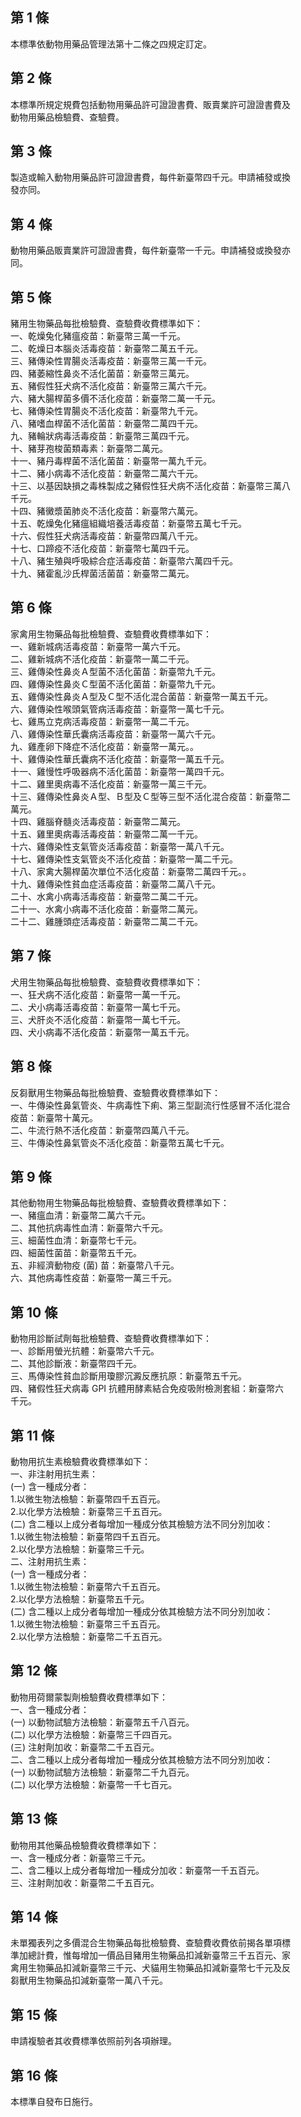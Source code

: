 第 1 條
-------
本標準依動物用藥品管理法第十二條之四規定訂定。

第 2 條
-------
本標準所規定規費包括動物用藥品許可證證書費、販賣業許可證證書費及  
動物用藥品檢驗費、查驗費。

第 3 條
-------
製造或輸入動物用藥品許可證證書費，每件新臺幣四千元。申請補發或換  
發亦同。

第 4 條
-------
動物用藥品販賣業許可證證書費，每件新臺幣一千元。申請補發或換發亦  
同。

第 5 條
-------
豬用生物藥品每批檢驗費、查驗費收費標準如下：  
一、乾燥兔化豬瘟疫苗：新臺幣三萬一千元。  
二、乾燥日本腦炎活毒疫苗：新臺幣二萬五千元。  
三、豬傳染性胃腸炎活毒疫苗：新臺幣三萬一千元。  
四、豬萎縮性鼻炎不活化菌苗：新臺幣三萬元。  
五、豬假性狂犬病不活化疫苗：新臺幣三萬六千元。  
六、豬大腸桿菌多價不活化疫苗：新臺幣二萬一千元。  
七、豬傳染性胃腸炎不活化疫苗：新臺幣九千元。  
八、豬嗜血桿菌不活化菌苗：新臺幣二萬四千元。  
九、豬輪狀病毒活毒疫苗：新臺幣三萬四千元。  
十、豬芽孢梭菌類毒素：新臺幣二萬元。  
十一、豬丹毒桿菌不活化菌苗：新臺幣一萬九千元。  
十二、豬小病毒不活化疫苗：新臺幣二萬六千元。  
十三、以基因缺損之毒株製成之豬假性狂犬病不活化疫苗：新臺幣三萬八  
      千元。  
十四、豬黴漿菌肺炎不活化疫苗：新臺幣六萬元。  
十五、乾燥兔化豬瘟組織培養活毒疫苗：新臺幣五萬七千元。  
十六、假性狂犬病活毒疫苗：新臺幣四萬八千元。  
十七、口蹄疫不活化疫苗：新臺幣七萬四千元。  
十八、豬生殖與呼吸綜合症活毒疫苗：新臺幣六萬四千元。  
十九、豬霍亂沙氏桿菌活菌苗：新臺幣二萬元。

第 6 條
-------
家禽用生物藥品每批檢驗費、查驗費收費標準如下：  
一、雞新城病活毒疫苗：新臺幣一萬六千元。  
二、雞新城病不活化疫苗：新臺幣一萬二千元。  
三、雞傳染性鼻炎Ａ型菌不活化菌苗：新臺幣九千元。  
四、雞傳染性鼻炎Ｃ型菌不活化菌苗：新臺幣九千元。  
五、雞傳染性鼻炎Ａ型及Ｃ型不活化混合菌苗：新臺幣一萬五千元。  
六、雞傳染性喉頭氣管病活毒疫苗：新臺幣一萬七千元。  
七、雞馬立克病活毒疫苗：新臺幣一萬二千元。  
八、雞傳染性華氏囊病活毒疫苗：新臺幣一萬六千元。  
九、雞產卵下降症不活化疫苗：新臺幣一萬元。。  
十、雞傳染性華氏囊病不活化疫苗：新臺幣一萬五千元。  
十一、雞慢性呼吸器病不活化菌苗：新臺幣一萬四千元。  
十二、雞里奧病毒不活化疫苗：新臺幣一萬三千元。  
十三、雞傳染性鼻炎Ａ型、Ｂ型及Ｃ型等三型不活化混合疫苗：新臺幣二  
      萬元。  
十四、雞腦脊髓炎活毒疫苗：新臺幣二萬元。  
十五、雞里奧病毒活毒疫苗：新臺幣二萬一千元。  
十六、雞傳染性支氣管炎活毒疫苗：新臺幣一萬八千元。  
十七、雞傳染性支氣管炎不活化疫苗：新臺幣一萬二千元。  
十八、家禽大腸桿菌次單位不活化疫苗：新臺幣二萬四千元。。  
十九、雞傳染性貧血症活毒疫苗：新臺幣二萬八千元。  
二十、水禽小病毒活毒疫苗：新臺幣二萬二千元。  
二十一、水禽小病毒不活化疫苗：新臺幣二萬元。  
二十二、雞腫頭症活毒疫苗：新臺幣二萬二千元。

第 7 條
-------
犬用生物藥品每批檢驗費、查驗費收費標準如下：  
一、狂犬病不活化疫苗：新臺幣一萬一千元。  
二、犬小病毒活毒疫苗：新臺幣一萬七千元。  
三、犬肝炎不活化疫苗：新臺幣一萬七千元。  
四、犬小病毒不活化疫苗：新臺幣一萬五千元。

第 8 條
-------
反芻獸用生物藥品每批檢驗費、查驗費收費標準如下：  
一、牛傳染性鼻氣管炎、牛病毒性下痢、第三型副流行性感冒不活化混合  
    疫苗：新臺幣十萬元。  
二、牛流行熱不活化疫苗：新臺幣四萬八千元。  
三、牛傳染性鼻氣管炎不活化疫苗：新臺幣五萬七千元。

第 9 條
-------
其他動物用生物藥品每批檢驗費、查驗費收費標準如下：  
一、豬瘟血清：新臺幣二萬六千元。  
二、其他抗病毒性血清：新臺幣六千元。  
三、細菌性血清：新臺幣七千元。  
四、細菌性菌苗：新臺幣五千元。  
五、非經濟動物疫 (菌) 苗：新臺幣八千元。  
六、其他病毒性疫苗：新臺幣一萬三千元。

第 10 條
--------
動物用診斷試劑每批檢驗費、查驗費收費標準如下：  
一、診斷用螢光抗體：新臺幣六千元。  
二、其他診斷液：新臺幣四千元。  
三、馬傳染性貧血診斷用瓊膠沉澱反應抗原：新臺幣五千元。  
四、豬假性狂犬病毒 GPI 抗體用酵素結合免疫吸附檢測套組：新臺幣六  
    千元。

第 11 條
--------
動物用抗生素檢驗費收費標準如下：  
一、非注射用抗生素：  
 (一) 含一種成分者：  
      1.以微生物法檢驗：新臺幣四千五百元。  
      2.以化學方法檢驗：新臺幣三千五百元。  
 (二) 含二種以上成分者每增加一種成分依其檢驗方法不同分別加收：  
      1.以微生物法檢驗：新臺幣四千五百元。  
      2.以化學方法檢驗：新臺幣三千元。  
二、注射用抗生素：  
 (一) 含一種成分者：  
      1.以微生物法檢驗：新臺幣六千五百元。  
      2.以化學方法檢驗：新臺幣五千元。  
 (二) 含二種以上成分者每增加一種成分依其檢驗方法不同分別加收：  
      1.以微生物法檢驗：新臺幣三千五百元。  
      2.以化學方法檢驗：新臺幣二千五百元。

第 12 條
--------
動物用荷爾蒙製劑檢驗費收費標準如下：  
一、含一種成分者：  
 (一) 以動物試驗方法檢驗：新臺幣五千八百元。  
 (二) 以化學方法檢驗：新臺幣三千四百元。  
 (三) 注射劑加收：新臺幣二千五百元。  
二、含二種以上成分者每增加一種成分依其檢驗方法不同分別加收：  
 (一) 以動物試驗方法檢驗：新臺幣二千九百元。  
 (二) 以化學方法檢驗：新臺幣一千七百元。

第 13 條
--------
動物用其他藥品檢驗費收費標準如下：  
一、含一種成分者：新臺幣三千元。  
二、含二種以上成分者每增加一種成分加收：新臺幣一千五百元。  
三、注射劑加收：新臺幣二千五百元。

第 14 條
--------
未單獨表列之多價混合生物藥品每批檢驗費、查驗費收費依前揭各單項標  
準加總計費，惟每增加一價品目豬用生物藥品扣減新臺幣三千五百元、家  
禽用生物藥品扣減新臺幣三千元、犬貓用生物藥品扣減新臺幣七千元及反  
芻獸用生物藥品扣減新臺幣一萬八千元。

第 15 條
--------
申請複驗者其收費標準依照前列各項辦理。

第 16 條
--------
本標準自發布日施行。

